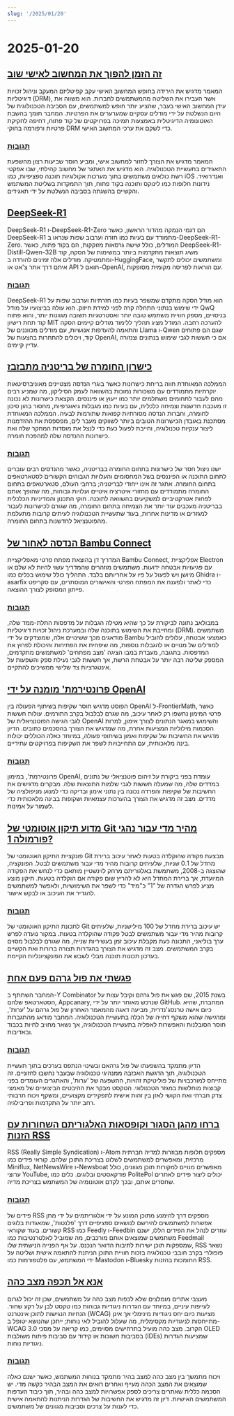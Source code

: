 ```yaml
---
slug: '/2025/01/20'
---
```


# 2025-01-20

## [זה הזמן להפוך את המחשוב לאישי שוב](https://www.vintagecomputing.com/index.php/archives/3292/the-pc-is-dead-its-time-to-make-computing-personal-again)

המאמר מדגיש את הירידה בחופש המחשוב האישי עקב קפיטליזם המעקב וניהול זכויות דיגיטליות (DRM), אשר העבירו את השליטה מהמשתמשים לחברות. הוא משווה את עידן המחשוב האישי בעבר, שהציע יותר חופש למשתמשים, עם הסביבה הטכנולוגית של היום הנשלטת על ידי מודלים עסקיים שמערערים את הפרטיות. המחבר תומך בהשבת האוטונומיה הדיגיטלית באמצעות תמיכה בפרויקטים של קוד פתוח, דחיפה לחקיקת פרטיות ורפורמה בחוקי DRM כדי לשקם את ערכי המחשוב האישי.

### [תגובות](https://news.ycombinator.com/item?id=42763095)

המאמר מדגיש את הצורך לחזור למחשוב אישי, ומביע חוסר שביעות רצון מהשפעת התאגידים בתעשיית הטכנולוגיה. הוא מדגיש את האתגר של מחשוב קהילתי, שבו אפקטי רשת כולאים משתמשים בתוך מערכות אקולוגיות תוכנה ספציפיות, כמו iOS ואנדרואיד. נידונות חלופות כמו לינוקס ותוכנה בקוד פתוח, תוך התמקדות בשליטת המשתמש והקשיים בהשגתה בסביבה הנשלטת על ידי תאגידים.

## [DeepSeek-R1](https://github.com/deepseek-ai/DeepSeek-R1)

DeepSeek-R1 ו-DeepSeek-R1-Zero הם דגמי הנמקה מהדור הראשון, כאשר DeepSeek-R1 מתמודד עם בעיות כמו חזרה וערבוב שפות שנראו ב-DeepSeek-R1-Zero. המודלים, כולל שישה גרסאות מזוקקות, הם בקוד פתוח, כאשר DeepSeek-R1-Distill-Qwen-32B משיג תוצאות מתקדמות ביותר במשימות של הסקה, קוד ומתמטיקה. מודלים אלה זמינים להורדה ב-HuggingFace, ומשתמשים יכולים לתקשר איתם דרך אתר צ'אט או API תואם ל-OpenAI, עם הוראות לפריסה מקומית מסופקות.

### [תגובות](https://news.ycombinator.com/item?id=42768072)

DeepSeek-R1 הוא מודל הסקה מתקדם שמשפר בעיות כמו חזרתיות וערבוב שפות על ידי שימוש בנתוני התחלה קרה לפני למידת חיזוק. הוא עולה בביצועיו על מודל QwQ בניסויים, מספק חוויית משתמש טובה יותר ואסטרטגיות תשובה מגוונות יותר, והוא פתוח קוד תחת רישיון MIT להערכה רחבה. המודל מציג תהליך ללימוד מודלים קיימים הסקה והתאמה להעדפות אנושיות, עם מודלים מכווננים של Llama ו-Qwen שגם הם פתוחים קוד, ויכולים להתחרות בהצעות של OpenAI, אם כי חששות לגבי שימוש בנתונים וצנזורה עדיין קיימים.

## [כישרון החומרה של בריטניה מתבזבז](https://josef.cn/blog/uk-talent)

הממלכה המאוחדת חווה בריחת כישרונות כאשר בוגרי הנדסה מצטיינים מאוניברסיטאות יוקרתיות מתמודדים עם משכורות נמוכות בהשוואה לעמק הסיליקון, מה שמניע רבים מהם לעבור לתחומים משתלמים יותר כמו ייעוץ או פיננסים. הקצאת כישרונות לא נכונה זו מעכבת חדשנות וצמיחה כלכלית, עם בעיות כמו מגבלות גיאוגרפיות, מחסור בהון סיכון לחומרה, וחברות הנדסה מסורתיות קפואות שתורמות לבעיה. הממלכה המאוחדת מסתכנת באובדן הכישרונות הטובים ביותר לשווקים מעבר לים, מפספסת את ההזדמנות ליצור ענקיות טכנולוגיה, וחייבת לפעול כעת כדי לנצל את מוסדות המחקר שלה ואת כישרונות ההנדסה שלה למהפכת חומרה.

### [תגובות](https://news.ycombinator.com/item?id=42763386)

ישנו ניצול חסר של כישרונות בתחום החומרה בבריטניה, כאשר מהנדסים רבים עוברים לתחום התוכנה או הפיננסים בשל המחסומים והעלויות הגבוהים הקשורים לסטארטאפים בתחום החומרה. אתגר זה אינו ייחודי לבריטניה; ברחבי העולם, סטארטאפים בתחום החומרה מתמודדים עם מחזורי איטרציה איטיים ועלויות גבוהות, מה שהופך אותם לפחות אטרקטיביים למשקיעים בהשוואה לתוכנה. חוקי התכנון והמדיניות הכלכלית בבריטניה מעכבים עוד יותר את הצמיחה בתחום החומרה, מה שגורם לכישרונות לעבור למגזרים או מדינות אחרות, בעוד שתעשיית הטכנולוגיה לעיתים קרובות מתעלמת מהפוטנציאל לחדשנות בתחום החומרה.

## [הנדסה לאחור של Bambu Connect](https://wiki.rossmanngroup.com/wiki/Reverse_Engineering_Bambu_Connect)

המדריך דן בהוצאת מפתח פרטי מאפליקציית Bambu Connect, אפליקציית Electron עם פגיעויות אבטחה ידועות. משתמשים מוזהרים שהמדריך עשוי להיות לא שלם או מיושן ויש לפעול על פיו על אחריותם בלבד. התהליך כולל שימוש בכלים כמו Ghidra ו-asarfix כדי לאתר ולפענח את המפתח הפרטי והאישורים המוסתרים, עם סקריפט פייתון המסופק לצורך ההוצאה.

### [תגובות](https://news.ycombinator.com/item?id=42764602)

במבולאב נתונה לביקורת על כך שהיא מטילה הגבלות על מדפסות התלת-ממד שלה, ומחייבת את השימוש בתוכנה שלה ובמערכת ניהול זכויות דיגיטליות (DRM). משתמשים מודאגים מכך ששינויים אלה, שמוצדקים על ידי Bambu כאמצעי אבטחה, עלולים להוביל למודלים של מנויים או להגבלות נוספות, מה שיפחית את הפתיחות והיכולת לפרוץ את המדפסות. בתגובה, מעבדת במבו הציגה 'מצב מפתחים' למשתמשים מתקדמים, המספק שליטה רבה יותר על אבטחת הרשת, אך חששות לגבי נעילת ספק והשפעות על אינטגרציות צד שלישי ממשיכים להתקיים.

## [פרונטירמת' מומנה על ידי OpenAI](https://www.lesswrong.com/posts/cu2E8wgmbdZbqeWqb/meemi-s-shortform)

הפוסט מדגיש חוסר שקיפות בשיתוף הפעולה בין OpenAI ל-FrontierMath, כאשר פרטי המימון נחשפו רק לאחר עיכוב, מה שגרם לבלבול בקרב התורמים. עולות חששות לגבי הגישה הפוטנציאלית של OpenAI והשימוש במאגר הנתונים לצורך אימון, למרות הסכמות מילוליות המציעות אחרת, מה שמדגיש את הצורך בהסכמים כתובים. הדיון מדגיש את החשיבות של שקיפות ואמון בשיתופי פעולה, במיוחד כאלה הכוללים יכולות בינה מלאכותית, עם התחייבויות לשפר את השקיפות בפרויקטים עתידיים.

### [תגובות](https://news.ycombinator.com/item?id=42763231)

פרונטירמת', במימון OpenAI, עומדת בפני ביקורת על זיהום פוטנציאלי של נתונים במדדים שלה, מה שמעלה חששות לגבי שלמות התוצאות שלה. מבקרים מדגישים את החשיבות של שקיפות והפרדה נכונה בין נתוני אימון ובדיקה כדי למנוע מניפולציה של מדדים. מצב זה מדגיש את הצורך בהערכות עצמאיות ושקופות בבינה מלאכותית כדי לשמור על אמינות.

## [מדוע תיקון אוטומטי של Git מהיר מדי עבור נהגי פורמולה 1?](https://blog.gitbutler.com/why-is-git-autocorrect-too-fast-for-formula-one-drivers/)

פונקציית התיקון האוטומטי של Git מבצעת פקודה שהוקלדה בטעות לאחר עיכוב ברירת מחדל של 0.1 שניות, שלעיתים קרובות מהיר מדי עבור משתמשים לבטל. הפונקציה, שהוצגה ב-2008, משתמשת באלגוריתם מרחק לוינשטיין מותאם כדי לנחש את הפקודה המיועדת, אך ברירת המחדל היא לא להריץ שום פקודה אם הוקלדה בטעות. תיקון מוצע מציע לפרש הגדרה של "1" כ"מיד" כדי לשפר את השימושיות, ולאפשר למשתמשים להגדיר את העיכוב או לבקש אישור.

### [תגובות](https://news.ycombinator.com/item?id=42760620)

לתכונת התיקון האוטומטי של Git יש עיכוב ברירת מחדל של 100 מילישניות, שלעיתים קרובות מהיר מדי עבור משתמשים לבטל פקודה שהוקלדה בטעות. במקור נועדה לפרש ערך בוליאני, התכונה כעת מקבלת עיכוב זמן בעשיריות שנייה, מה שגורם לבלבול מסוים בקרב המשתמשים. מצב זה מדגיש את הצורך בהגדרות תצורה ברורות ואת הקשיים בעדכון תכונות תוכנה מבלי לשבש את הפונקציונליות הקיימת.

## [פגשתי את פול גרהם פעם אחת](http://okayfail.com/2025/i-met-pg-once.html)

המחבר השתתף ב-Y Combinator בשנת 2015, שם פגש את פול גרהם וקיבל עצות על הסטארטאפ שלהם, Appcanary, שנרכש מאוחר יותר על ידי GitHub. המחברת, שהיא כיום אישה טרנסג'נדרית, מביעה דאגה מהמאמר האחרון של פול גרהם על 'ערות', ומרגישה שהוא משקף דחייה של הכלה בתעשיית הטכנולוגיה. המחבר מודאג מהתגברות חוסר הסובלנות והאפשרות לאפליה בתעשיית הטכנולוגיה, אך נשאר מחויב לחיות בכבוד ובאדיבות.

### [תגובות](https://news.ycombinator.com/item?id=42767507)

הדיון מתמקד בהשפעתו של פול גרהאם ובשינוי הנתפס בערכים בתוך תעשיית הטכנולוגיה, תוך הדגשת האכזבה ממנהיגי טכנולוגיה שבעבר נחשבו לחזוניים. זה מתייחס למורכבויות של פוליטיקת זהויות, ההשפעה של 'ערות', והאתגרים העומדים בפני קבוצות מוחלשות במגזר הטכנולוגי. הטקסט מבקר את ההיבטים הביצועיים של מאמצי צדק חברתי ואת הקושי לאזן בין זהות אישית לתפקידים מקצועיים, ומשקף ויכוח תרבותי רחב יותר על התקדמות ופריבילגיה.

## [ברחו מהגן הסגור וקופסאות האלגוריתם השחורות עם הזנות RSS](https://www.johnwalker.nl/posts/escape-the-walled-garden-with-rss)

RSS (Really Simple Syndication) ו-Atom מספקים חלופות מבוזרות למדיה חברתית מרכזית, ומאפשרים למשתמשים לשלוט בצריכת התוכן שלהם. קוראי פידים כמו Miniflux, NetNewsWire ו-Newsboat מאפשרים מנויים למקורות תוכן מגוונים, כולל ערוצי YouTube, פודקאסטים ובלוגים. כלים כמו PolitePol יכולים ליצור פידים לאתרים שחסרים אותם, ובכך לקדם אוטונומיה של המשתמש בצריכת מדיה.

### [תגובות](https://news.ycombinator.com/item?id=42761219)

פידים של RSS מספקים דרך להימנע מתוכן המונע על ידי אלגוריתמים על ידי מתן אפשרות למשתמשים להירשם לנושאים ספציפיים דרך 'פלנטות', שמאגדות בלוגים קשורים. בעוד שקוראי RSS כמו Feedly ו-Feedbin עוזרים לנהל את הפידים הללו, ישנם משתמשים שמוצאים אותם מורכבים, מה שמוביל לאלטרנטיבות כמו Feedmail שמספקות תוכן ישירות לתיבות הדואר הנכנס. על אף הפנייה הנישתית שלו, RSS נשאר פופולרי בקרב חובבי טכנולוגיה בזכות חוויית התוכן הניתנת להתאמה אישית ושליטה על ידי המשתמש, עם פלטפורמות כמו Mastodon ו-Bluesky התומכות בהזנות RSS.

## [אנא אל תכפה מצב כהה](https://iamvishnu.com/posts/please-dont-force-dark-mode)

מעצבי אתרים מומלצים שלא לכפות מצב כהה על משתמשים, שכן זה יכול לגרום לעייפות עיניים, במיוחד עם הגדרות ניגודיות גבוהות כמו טקסט לבן על רקע שחור. הנחיות הנגישות לתוכן אינטרנט (WCAG) מציעות כיום יחס ניגודיות מינימלי אך אינן מתייחסות לניגודיות מקסימלית, מה שעלול להוביל לאי נוחות; ייתכן שהנושא יטופל ב-WCAG 3.0 הקרוב. מצב כהה מועיל בתרחישים מסוימים, כמו קריאה על מסכי OLED בסביבות חשוכות או קידוד עם סביבות פיתוח משולבות (IDEs) שמציעות הגדרות ניגודיות נוחות.

### [תגובות](https://news.ycombinator.com/item?id=42762054)

ויכוח מתמשך בין מצב כהה למצב בהיר מתמקד בנוחות המשתמש, כאשר ישנם כאלה שמוצאים את המצב הכהה מעייף ואחרים רואים את המצב הבהיר כקשה מדי. יש הסכמה כללית שאתרים צריכים לספק אפשרויות למצב כהה ובהיר, תוך כיבוד העדפות המשתמשים האישיות. דיון זה מדגיש את החשיבות של הגדרות הניתנות להתאמה אישית כדי לענות על צרכים וסביבות מגוונים של משתמשים.

<head>
  <meta property="og:title" content="זה הזמן להפוך את המחשוב לאישי שוב" />
  <meta property="og:type" content="website" />
  <meta property="og:image" content="https://og.cho.sh/api/og/?title=%D7%96%D7%94%20%D7%94%D7%96%D7%9E%D7%9F%20%D7%9C%D7%94%D7%A4%D7%95%D7%9A%20%D7%90%D7%AA%20%D7%94%D7%9E%D7%97%D7%A9%D7%95%D7%91%20%D7%9C%D7%90%D7%99%D7%A9%D7%99%20%D7%A9%D7%95%D7%91&subheading=%D7%99%D7%95%D7%9D%20%D7%A9%D7%A0%D7%99%2C%2020%20%D7%91%D7%99%D7%A0%D7%95%D7%90%D7%A8%202025%3A%20%D7%A1%D7%99%D7%9B%D7%95%D7%9D%20%D7%97%D7%93%D7%A9%D7%95%D7%AA%20Hacker" />
</head>
